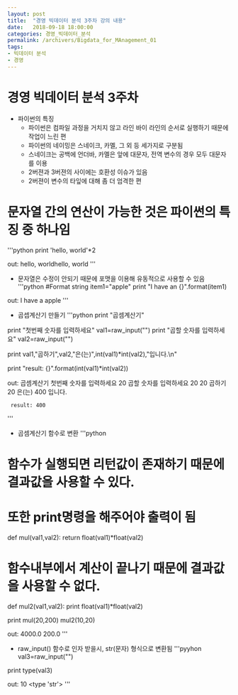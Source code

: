 ```yaml
---
layout: post
title:  "경영 빅데이터 분석 3주차 강의 내용"
date:   2018-09-18 18:00:00
categories: 경영_빅데이터_분석
permalink: /archivers/Bigdata_for_MAnagement_01
tags:
- 빅데이터 분석
- 경영
---
```


# 경영 빅데이터 분석 3주차

* 파이썬의 특징
    - 파이썬은 컴파일 과정을 거치지 않고 라인 바이 라인의 순서로 실행하기 때문에 작업이 느린 편
    - 파이썬의 네이밍은 스네이크, 카멜, 그 외 등 세가지로 구분됨
    - 스네이크는 공백에 언더바, 카멜은 앞에 대문자, 전역 변수의 경우 모두 대문자를 이용
    - 2버젼과 3버젼의 사이에는 호환성 이슈가 있음
    - 2버젼이 변수의 타잎에 대해 좀 더 엄격한 편


# 문자열 간의 연산이 가능한 것은 파이썬의 특징 중 하나임
'''python
print 'hello, world'*2

out: hello, worldhello, world
'''


* 문자열은 수정이 안되기 때문에 포맷을 이용해 유동적으로 사용할 수 있음
'''python
#Format string
item1="apple"
print "I have an {}".format(item1)

out: I have a apple
'''


* 곱셉계산기 만들기
'''python
print "곱셈계산기"

print "첫번째 숫자를 입력하세요"
val1=raw_input("")
print "곱할 숫자를 입력하세요"
val2=raw_input("")

print val1,"곱하기",val2,"은(는)",int(val1)*int(val2),"입니다.\n"

print "result: {}".format(int(val1)*int(val2))

out: 곱셈계산기
     첫번째 숫자를 입력하세요
     20
     곱할 숫자를 입력하세요
     20
     20 곱하기 20 은(는) 400 입니다.

     result: 400
'''


* 곱셈계산기 함수로 변환
'''python
# 함수가 실행되면 리턴값이 존재하기 때문에 결과값을 사용할 수 있다.
# 또한 print명령을 해주어야 출력이 됨
def mul(val1,val2):
    return float(val1)*float(val2)

# 함수내부에서 계산이 끝나기 때문에 결과값을 사용할 수 없다.
def mul2(val1,val2):
    print float(val1)*float(val2)

print mul(20,200)
mul2(10,20) 

out: 4000.0
     200.0
'''


* raw_input() 함수로 인자 받을시, str(문자) 형식으로 변환됨
'''pyyhon
val3=raw_input("")

print type(val3)

out: 10
     <type 'str'>
'''